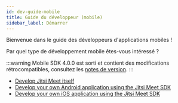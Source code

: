 ```yaml
---
id: dev-guide-mobile
title: Guide du développeur (mobile)
sidebar_label: Démarrer
---
```


Bienvenue dans le guide des développeurs d'applications mobiles !

Par quel type de développement mobile êtes-vous intéressé ?

:::warning
Mobile SDK 4.0.0 est sorti et contient des modifications rétrocompatibles, consultez les [notes de version](https://github.com/jitsi/jitsi-meet-release-notes/blob/master/CHANGELOG-MOBILE-SDKS.md#breaking-changes).
:::

* [Develop Jitsi Meet itself](dev-guide/mobile-jitsi-meet.md)
* [Develop your own Android application using the Jitsi Meet SDK](dev-guide/android-sdk.md)
* [Develop your own iOS application using the Jitsi Meet SDK](dev-guide/ios-sdk.md)
